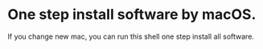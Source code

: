 # One step install software by macOS.
If you change new mac, you can run this shell one step install all software. 

